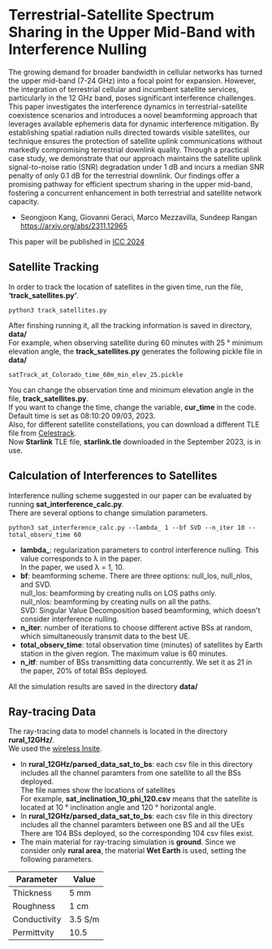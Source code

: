 # Terrestrial-Satellite Spectrum Sharing in the Upper Mid-Band with Interference Nulling
The growing demand for broader bandwidth in cellular networks has turned the upper mid-band (7-24 GHz) into a focal point for expansion. 
However, the integration of terrestrial cellular and incumbent satellite services, particularly in the 12 GHz band, poses significant interference challenges. 
This paper investigates the interference dynamics in terrestrial-satellite coexistence scenarios and introduces a novel beamforming approach that leverages available ephemeris data for dynamic interference mitigation. 
By establishing spatial radiation nulls directed towards visible satellites, our technique ensures the protection of satellite uplink communications without markedly compromising terrestrial downlink quality. 
Through a practical case study, we demonstrate that our approach maintains the satellite uplink signal-to-noise ratio (SNR) degradation under 1 dB and incurs a median SNR penalty of only 0.1 dB for the terrestrial downlink. 
Our findings offer a promising pathway for efficient spectrum sharing in the upper mid-band, fostering a concurrent enhancement in both terrestrial and satellite network capacity.

* Seongjoon Kang, Giovanni Geraci, Marco Mezzavilla, Sundeep Rangan
https://arxiv.org/abs/2311.12965

This paper will be published in [ICC 2024](https://icc2024.ieee-icc.org/)

## Satellite Tracking
In order to track the location of satellites in the given time, run the file, **‘track_satellites.py’**.  <br /> 
```
python3 track_satellites.py
```
After finshing running it, all the tracking information is saved in directory, **data/** <br />
For example, when observing satellite during 60 minutes with 25 &deg; minimum elevation angle, the **track_satellites.py** generates the following pickle file in **data/** <br />
```
satTrack_at_Colorado_time_60m_min_elev_25.pickle
```
You can change the observation time and minimum elevation angle in the file, **track_satellites.py**. <br />
If you want to change the time, change the variable, **cur_time** in the code. Default time is set as 08:10:20 09/03, 2023.<br />
Also, for different satellite constellations, you can download a different TLE file from [Celestrack]([https://celestrak.org/](https://celestrak.org/NORAD/elements/)). <br />
Now **Starlink** TLE file, **starlink.tle** downloaded in the September 2023, is in use. <br />

## Calculation of Interferences to Satellites
Interference nulling scheme suggested in our paper can be evaluated by running **sat_interference_calc.py**.<br />
There are several options to change simulation parameters. <br />
```
python3 sat_interference_calc.py --lambda_ 1 --bf SVD --n_iter 10 --total_observ_time 60
```
- **lambda_**: regularization parameters to control interference nulling. This value corresponds to &lambda; in the paper. <br />
  In the paper, we used &lambda; = 1, 10. <br />
- **bf**: beamforming scheme. There are three options: null_los, null_nlos, and SVD. <br />
      null_los: beamforming by creating nulls on LOS paths only.<br />
      null_nlos: beamforming by creating nulls on all the paths. <br />
      SVD: Singular Value Decomposition based beamforming, which doesn't consider interference nulling. <br />
- **n_iter**: number of iterations to choose different active BSs at random, which simultaneously transmit data to the best UE.
- **total_observ_time**: total observation time (minutes) of satellites by Earth station in the given region. The maximum value is 60 minutes.
- **n_itf**: number of BSs transmitting data concurrently. We set it as 21 in the paper, 20% of total BSs deployed. 

 All the simulation results are saved in the directory **data/**

## Ray-tracing Data
The ray-tracing data to model channels is located in the directory **rural_12GHz/**. <br />
We used the [wireless Insite](https://www.remcom.com/wireless-insite-em-propagation-software).
- In **rural_12GHz/parsed_data_sat_to_bs**: each csv file in this directory includes all the channel paramters from one satellite to all the BSs deployed. <br />
  The file names show the locations of satellites <br />
   For example, **sat_inclination_10_phi_120.csv** means that the satellite is located at 10 &deg; inclination angle and 120 &deg; horizontal angle. <br />
- In **rural_12GHz/parsed_data_sat_to_bs**: each csv file in this directory includes all the channel paramters between one BS and all the UEs <br />
  There are 104 BSs deployed, so the corresponding 104 csv files exist.
- The main material for ray-tracing simulation is **ground**. Since we consider only **rural area**,  the material **Wet Earth** is used, setting the following parameters. <br />

| Parameter  | Value |
| ------------- | ------- |
| Thickness  | 5 mm |
| Roughness  | 1 cm |
|Conductivity | 3.5 S/m|
|Permittvity | 10.5|      

